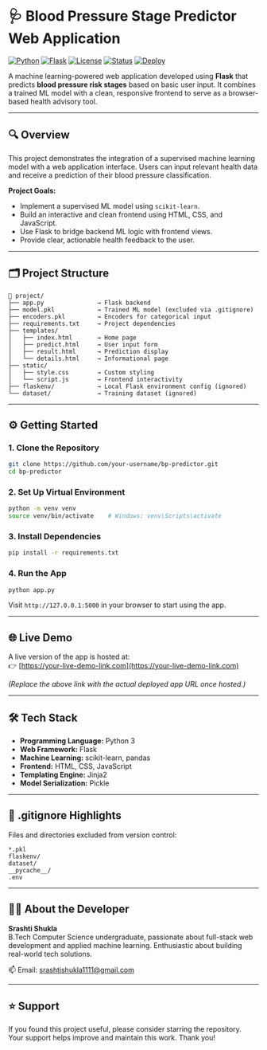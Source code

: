 # 🩺 Blood Pressure Stage Predictor Web Application

[![Python](https://img.shields.io/badge/Python-3.10-blue.svg)](https://www.python.org/)
[![Flask](https://img.shields.io/badge/Flask-Web_Framework-000000.svg)](https://flask.palletsprojects.com/)
[![License](https://img.shields.io/badge/License-MIT-green.svg)](LICENSE)
[![Status](https://img.shields.io/badge/Status-Active-brightgreen.svg)]()
[![Deploy](https://img.shields.io/badge/Deployed%20on-Render-3c7cfc.svg)](https://your-live-demo-link.com)

A machine learning-powered web application developed using **Flask** that predicts **blood pressure risk stages** based on basic user input. It combines a trained ML model with a clean, responsive frontend to serve as a browser-based health advisory tool.

---

## 🔍 Overview

This project demonstrates the integration of a supervised machine learning model with a web application interface. Users can input relevant health data and receive a prediction of their blood pressure classification.

**Project Goals:**

- Implement a supervised ML model using `scikit-learn`.
- Build an interactive and clean frontend using HTML, CSS, and JavaScript.
- Use Flask to bridge backend ML logic with frontend views.
- Provide clear, actionable health feedback to the user.

---

## 🗂️ Project Structure

```
📁 project/
├── app.py               → Flask backend
├── model.pkl            → Trained ML model (excluded via .gitignore)
├── encoders.pkl         → Encoders for categorical input
├── requirements.txt     → Project dependencies
├── templates/
│   ├── index.html       → Home page
│   ├── predict.html     → User input form
│   ├── result.html      → Prediction display
│   └── details.html     → Informational page
├── static/
│   ├── style.css        → Custom styling
│   └── script.js        → Frontend interactivity
├── flaskenv/            → Local Flask environment config (ignored)
└── dataset/             → Training dataset (ignored)
```

---

## ⚙️ Getting Started

### 1. Clone the Repository
```bash
git clone https://github.com/your-username/bp-predictor.git
cd bp-predictor
```

### 2. Set Up Virtual Environment
```bash
python -m venv venv
source venv/bin/activate    # Windows: venv\Scripts\activate
```

### 3. Install Dependencies
```bash
pip install -r requirements.txt
```

### 4. Run the App
```bash
python app.py
```

Visit `http://127.0.0.1:5000` in your browser to start using the app.

---

## 🌐 Live Demo

A live version of the app is hosted at:  
👉 [https://your-live-demo-link.com](https://your-live-demo-link.com)

*(Replace the above link with the actual deployed app URL once hosted.)*

---

## 🛠️ Tech Stack

- **Programming Language:** Python 3
- **Web Framework:** Flask
- **Machine Learning:** scikit-learn, pandas
- **Frontend:** HTML, CSS, JavaScript
- **Templating Engine:** Jinja2
- **Model Serialization:** Pickle

---

## 📁 .gitignore Highlights

Files and directories excluded from version control:

```
*.pkl
flaskenv/
dataset/
__pycache__/
.env
```

---

## 👩‍💻 About the Developer

**Srashti Shukla**  
B.Tech Computer Science undergraduate, passionate about full-stack web development and applied machine learning. Enthusiastic about building real-world tech solutions.

📫 Email: [srashtishukla1111@gmail.com](mailto:srashtishukla1111@gmail.com)  

---

## ⭐ Support

If you found this project useful, please consider starring the repository.  
Your support helps improve and maintain this work. Thank you!
